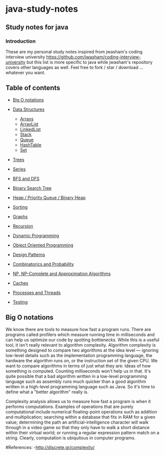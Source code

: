 # java-study-notes
## Study notes for java

### Introduction
These are my personal study notes inspired from jwasham's coding interview university https://github.com/jwasham/coding-interview-university
but this list is more specific to java while jwasham's repository covers other languages as well.
Feel free to fork / star / download ... whatever you want. 

## Table of contents
- [Big O notations](#big-o-notation)
- [Data Structures](#data-structures)
  - [Arrays](#arrays)
  - [ArrayList](#arraylist)
  - [LinkedList](#linkedlist)
  - [Stack](#stack)
  - [Queue](#queue)
  - [HashTable](#hashtable)
  - [Set](#set)
 
 - [Trees](#trees)
  - [Series](#series)
  - [BFS and DFS](#bfsdfs)
  - [Binary Search Tree](#bst)
  - [Heap / Priority Queue / Binary Heap](#heap)
  
- [Sorting](#sorting)
 
- [Graphs](#graphs)
  
- [Recursion](#recursion)

- [Dynamic Programming](#dynamic_programming)

- [Object Oriented Programming](#oop)

- [Design Patterns](#design_patterns)

- [Combinatorics and Probability](#combinatorics-probability)

- [NP, NP-Complete and Approximation Algorithms](#np-approx)

- [Caches](#caches)

- [Processes and Threads](#processes-threads)

- [Testing](#testing)






## Big O notations

We know there are tools to measure how fast a program runs. There are programs called profilers which measure running time in milliseconds and can help us optimize our code by spotting bottlenecks. While this is a useful tool, it isn't really relevant to algorithm complexity. Algorithm complexity is something designed to compare two algorithms at the idea level — ignoring low-level details such as the implementation programming language, the hardware the algorithm runs on, or the instruction set of the given CPU. We want to compare algorithms in terms of just what they are: Ideas of how something is computed. Counting milliseconds won't help us in that. It's quite possible that a bad algorithm written in a low-level programming language such as assembly runs much quicker than a good algorithm written in a high-level programming language such as Java. So it's time to define what a "better algorithm" really is.

Complexity analysis allows us to measure how fast a program is when it performs computations. Examples of operations that are purely computational include numerical floating-point operations such as addition and multiplication; searching within a database that fits in RAM for a given value; determining the path an artificial-intelligence character will walk through in a video game so that they only have to walk a short distance within their virtual world; or running a regular expression pattern match on a string. Clearly, computation is ubiquitous in computer programs.



#References:
-http://discrete.gr/complexity/
